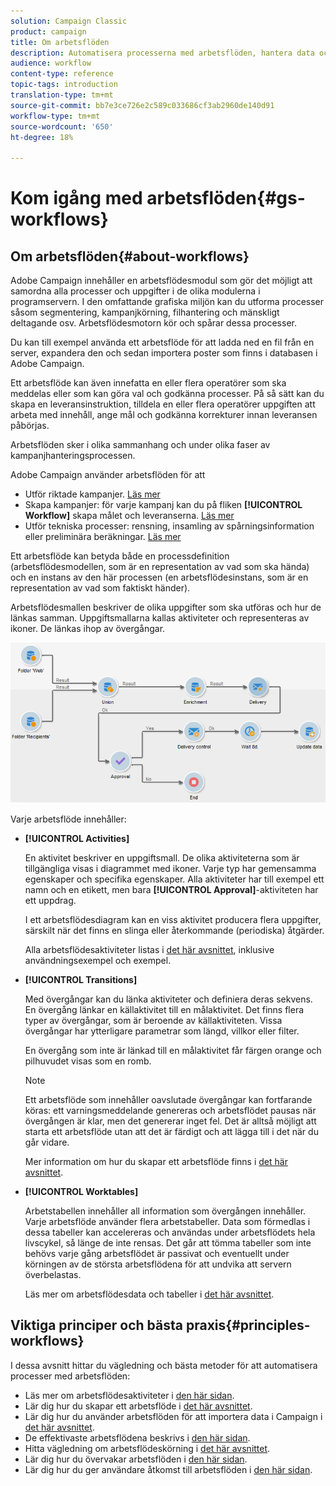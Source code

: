 ```yaml
---
solution: Campaign Classic
product: campaign
title: Om arbetsflöden
description: Automatisera processerna med arbetsflöden, hantera data och målgrupper, skicka meddelanden med mera.
audience: workflow
content-type: reference
topic-tags: introduction
translation-type: tm+mt
source-git-commit: bb7e3ce726e2c589c033686cf3ab2960de140d91
workflow-type: tm+mt
source-wordcount: '650'
ht-degree: 18%

---
```



# Kom igång med arbetsflöden{#gs-workflows}

## Om arbetsflöden{#about-workflows}

Adobe Campaign innehåller en arbetsflödesmodul som gör det möjligt att samordna alla processer och uppgifter i de olika modulerna i programservern. I den omfattande grafiska miljön kan du utforma processer såsom segmentering, kampanjkörning, filhantering och mänskligt deltagande osv. Arbetsflödesmotorn kör och spårar dessa processer.

Du kan till exempel använda ett arbetsflöde för att ladda ned en fil från en server, expandera den och sedan importera poster som finns i databasen i Adobe Campaign.

Ett arbetsflöde kan även innefatta en eller flera operatörer som ska meddelas eller som kan göra val och godkänna processer. På så sätt kan du skapa en leveransinstruktion, tilldela en eller flera operatörer uppgiften att arbeta med innehåll, ange mål och godkänna korrekturer innan leveransen påbörjas.

Arbetsflöden sker i olika sammanhang och under olika faser av kampanjhanteringsprocessen.

Adobe Campaign använder arbetsflöden för att

* Utför riktade kampanjer. [Läs mer](../../workflow/using/building-a-workflow.md#implementation-steps-)
* Skapa kampanjer: för varje kampanj kan du på fliken **[!UICONTROL Workflow]** skapa målet och leveranserna. [Läs mer](../../workflow/using/building-a-workflow.md#campaign-workflows)
* Utför tekniska processer: rensning, insamling av spårningsinformation eller preliminära beräkningar. [Läs mer](../../workflow/using/building-a-workflow.md#technical-workflows)

Ett arbetsflöde kan betyda både en processdefinition (arbetsflödesmodellen, som är en representation av vad som ska hända) och en instans av den här processen (en arbetsflödesinstans, som är en representation av vad som faktiskt händer).

Arbetsflödesmallen beskriver de olika uppgifter som ska utföras och hur de länkas samman. Uppgiftsmallarna kallas aktiviteter och representeras av ikoner. De länkas ihop av övergångar.

![](assets/example1.png)

Varje arbetsflöde innehåller:

* **[!UICONTROL Activities]**

   En aktivitet beskriver en uppgiftsmall. De olika aktiviteterna som är tillgängliga visas i diagrammet med ikoner. Varje typ har gemensamma egenskaper och specifika egenskaper. Alla aktiviteter har till exempel ett namn och en etikett, men bara **[!UICONTROL Approval]**-aktiviteten har ett uppdrag.

   I ett arbetsflödesdiagram kan en viss aktivitet producera flera uppgifter, särskilt när det finns en slinga eller återkommande (periodiska) åtgärder.

   Alla arbetsflödesaktiviteter listas i [det här avsnittet](../../workflow/using/about-activities.md), inklusive användningsexempel och exempel.

* **[!UICONTROL Transitions]**

   Med övergångar kan du länka aktiviteter och definiera deras sekvens. En övergång länkar en källaktivitet till en målaktivitet. Det finns flera typer av övergångar, som är beroende av källaktiviteten. Vissa övergångar har ytterligare parametrar som längd, villkor eller filter.

   En övergång som inte är länkad till en målaktivitet får färgen orange och pilhuvudet visas som en romb.

   >[!NOTE]
   >
   >Ett arbetsflöde som innehåller oavslutade övergångar kan fortfarande köras: ett varningsmeddelande genereras och arbetsflödet pausas när övergången är klar, men det genererar inget fel. Det är alltså möjligt att starta ett arbetsflöde utan att det är färdigt och att lägga till i det när du går vidare.

   Mer information om hur du skapar ett arbetsflöde finns i [det här avsnittet](../../workflow/using/building-a-workflow.md).

* **[!UICONTROL Worktables]**

   Arbetstabellen innehåller all information som övergången innehåller. Varje arbetsflöde använder flera arbetstabeller. Data som förmedlas i dessa tabeller kan accelereras och användas under arbetsflödets hela livscykel, så länge de inte rensas. Det går att tömma tabeller som inte behövs varje gång arbetsflödet är passivat och eventuellt under körningen av de största arbetsflödena för att undvika att servern överbelastas.

   Läs mer om arbetsflödesdata och tabeller i [det här avsnittet](../../workflow/using/how-to-use-workflow-data.md).

## Viktiga principer och bästa praxis{#principles-workflows}

I dessa avsnitt hittar du vägledning och bästa metoder för att automatisera processer med arbetsflöden:

* Läs mer om arbetsflödesaktiviteter i [den här sidan](../../workflow/using/how-to-use-workflow-data.md).
* Lär dig hur du skapar ett arbetsflöde i [det här avsnittet](../../workflow/using/building-a-workflow.md).
* Lär dig hur du använder arbetsflöden för att importera data i Campaign i [det här avsnittet](../../platform/using/import-export-workflows.md).
* De effektivaste arbetsflödena beskrivs i [den här sidan](../../workflow/using/workflow-best-practices.md).
* Hitta vägledning om arbetsflödeskörning i [det här avsnittet](../../workflow/using/starting-a-workflow.md).
* Lär dig hur du övervakar arbetsflöden i [den här sidan](../../workflow/using/monitoring-workflow-execution.md).
* Lär dig hur du ger användare åtkomst till arbetsflöden i [den här sidan](../../workflow/using/managing-rights.md).
